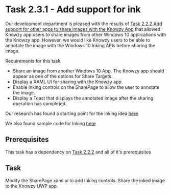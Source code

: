 # Task 2.3.1 - Add support for ink

Our development department is pleased with the results of [Task 2.2.2 Add support for other apps to share images with the Knowzy App](222_Share.md) 
that allowed Knowzy app users to share images from other Windows 10 applications with the Knowzy app. However, we would like Knowzy users to be able
to annotate the image with the Windows 10 Inking APIs before sharing the image.


Requirements for this task:
* Share an image from another Windows 10 App. The Knowzy app should appear as one of the options for Share Targets.
* Display a XAML UI for sharing with the Knowzy app.
* Enable Inking controls on the SharePage to allow the user to annotate the image.
* Display a Toast that displays the annotated image after the sharing operation has completed.

Our research has found a starting point for the inking idea [here](https://docs.microsoft.com/en-us/windows/uwp/input-and-devices/pen-and-stylus-interactions )

We also found sample code for Inking [here](https://github.com/Microsoft/Windows-universal-samples/tree/master/Samples/SimpleInk)


## Prerequisites 

This task has a dependency on [Task 2.2.2](222_Share.md) and all of it's prerequisites

## Task 

Modify the SharePage.xaml ui to add Inking controls.
Share the inked image to the Knowzy UWP app.
